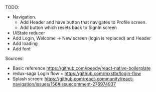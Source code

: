 TODO:

 * Navigation.
   * Add Header and have button that navigates to Profile screen.
   * Add button which resets back to SignIn screen
 * UiState reducer
 * Add Login, Welcome -> New screen (login is replaced) and Header
 * Add loading
 * Add font

Sources:

 * Basic reference https://github.com/ipeedy/react-native-boilerplate
 * redux-saga Login flow = https://github.com/mxstbr/login-flow
 * Splash screen: https://github.com/react-community/react-navigation/issues/156#issuecomment-276974937